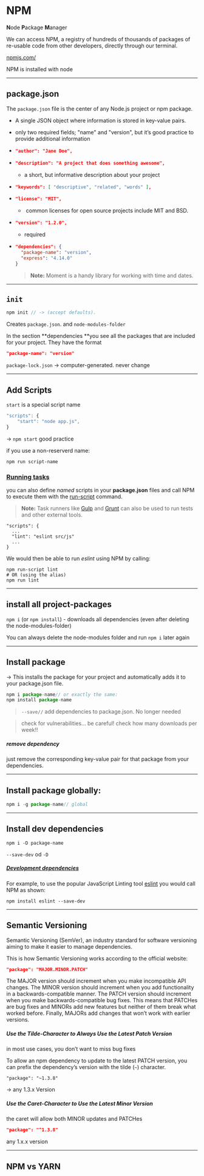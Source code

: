 # NPM

**N**ode **P**ackage **M**anager

We can access NPM, a registry of hundreds of thousands of packages of re-usable code from other developers, directly through our terminal.

[npmjs.com/](https://www.npmjs.com/)

NPM is installed with node

------

## package.json

The `package.json` file is the center of any Node.js project or npm package.

- A single JSON object where information is stored in key-value pairs. 
- only two required fields; "name" and "version", but it’s good practice to provide additional information 

- ```json
  "author": "Jane Doe",
  ```

- ```json
  "description": "A project that does something awesome",
  ```

  - a short, but informative description about your project 

- ```json
  "keywords": [ "descriptive", "related", "words" ],
  ```

- ```json
  "license": "MIT",
  ```

  - ​	 common licenses for open source projects include MIT and BSD.

- ```json
  "version": "1.2.0",
  ```

  - required

- ```json
  "dependencies": {
    "package-name": "version",
    "express": "4.14.0"
  }
  ```

  > **Note:** Moment is a handy library for working with time and dates.

------

##  `init`

```js
npm init // -> (accept defaults).
```

Creates `package.json`. and `node-modules-folder` 

In the section **dependencies **you see all the packages that are included for your project. They have the format

```json
"package-name": "version"
```

`package-lock.json` -> computer-generated. never change

------

## Add Scripts

`start` is a special script name

```js
"scripts": {
	"start": "node app.js",
}
```

->  `npm start` good practice

if you use a non-reserverd name:

`npm run script-name`



### [Running tasks](https://developer.mozilla.org/en-US/docs/Learn/Server-side/Express_Nodejs/development_environment#running_tasks)

you can also define *named* scripts in your **package.json** files and call NPM to execute them with the [run-script](https://docs.npmjs.com/cli/run-script) command. 

> **Note:** Task runners like [Gulp](http://gulpjs.com/) and [Grunt](http://gruntjs.com/) can also be used to run tests and other external tools.

```
"scripts": {
  ...
  "lint": "eslint src/js"
  ...
}
```

We would then be able to run *eslint* using NPM by calling:

```
npm run-script lint
# OR (using the alias)
npm run lint
```





------

## install all project-packages

`npm i`  (or `npm install`) - downloads all dependencies (even after deleting the node-modules-folder)



You can always delete the node-modules folder and run `npm i` later again

------

## Install package

-> This installs the package for your project and automatically adds it to your package.json file.

```js
npm i package-name// or exactly the same:
npm install package-name
```

> `--save//`  add dependencies to package.json. No longer needed

> check for vulnerabilities... be careful!  check how many downloads per week!!

##### remove dependency

just remove the corresponding key-value pair for that package from your dependencies.



------

## Install package globally:

```js
npm i -g package-name// global
```

------

## Install dev dependencies

```
npm i -D package-name
```

`--save-dev` od `-D`

##### [Development dependencies](https://developer.mozilla.org/en-US/docs/Learn/Server-side/Express_Nodejs/development_environment#development_dependencies)

For example, to use the popular JavaScript Linting tool [eslint](http://eslint.org/) you would call NPM as shown:

```
npm install eslint --save-dev
```



------

## Semantic Versioning

Semantic Versioning (SemVer), an industry standard for software versioning aiming to make it easier to manage dependencies. 

This is how Semantic Versioning works according to the official website:

```json
"package": "MAJOR.MINOR.PATCH"
```

The MAJOR version should increment when you make incompatible API changes. The MINOR version should increment when you add functionality in a backwards-compatible manner. The PATCH version should increment when you make backwards-compatible bug fixes. This means that PATCHes are bug fixes and MINORs add new features but neither of them break what worked before. Finally, MAJORs add changes that won’t work with earlier versions.

##### Use the Tilde-Character to Always Use the Latest Patch Version

 in most use cases, you don’t want to miss bug fixes

To allow an npm dependency to update to the latest PATCH version, you can prefix the dependency’s version with the tilde (`~`) character. 

```
"package": "~1.3.8"
```

-> any 1.3.x Version

##### Use the Caret-Character to Use the Latest Minor Version

the caret will allow both MINOR updates and PATCHes

```json
"package": "^1.3.8"
```

 any 1.x.x version

------

## NPM vs YARN

